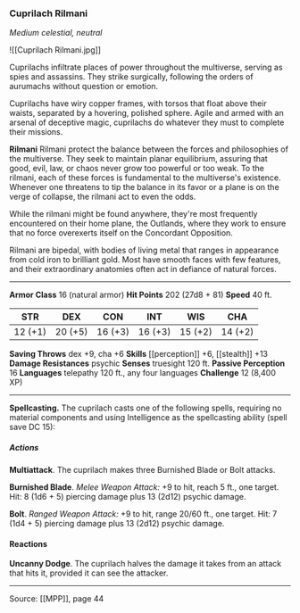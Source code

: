 ### Cuprilach Rilmani
_Medium celestial, neutral_

![[Cuprilach Rilmani.jpg]]

Cuprilachs infiltrate places of power throughout the multiverse, serving as spies and assassins. They strike surgically, following the orders of aurumachs without question or emotion.

Cuprilachs have wiry copper frames, with torsos that float above their waists, separated by a hovering, polished sphere. Agile and armed with an arsenal of deceptive magic, cuprilachs do whatever they must to complete their missions.


**Rilmani** Rilmani protect the balance between the forces and philosophies of the multiverse. They seek to maintain planar equilibrium, assuring that good, evil, law, or chaos never grow too powerful or too weak. To the rilmani, each of these forces is fundamental to the multiverse's existence. Whenever one threatens to tip the balance in its favor or a plane is on the verge of collapse, the rilmani act to even the odds.

While the rilmani might be found anywhere, they're most frequently encountered on their home plane, the Outlands, where they work to ensure that no force overexerts itself on the Concordant Opposition.

Rilmani are bipedal, with bodies of living metal that ranges in appearance from cold iron to brilliant gold. Most have smooth faces with few features, and their extraordinary anatomies often act in defiance of natural forces.





---

**Armor Class** 16 (natural armor)
**Hit Points** 202 (27d8 + 81)
**Speed** 40 ft.

| STR     | DEX     | CON     | INT     | WIS     | CHA     |
|---------|---------|---------|---------|---------|---------|
| 12 (+1) | 20 (+5) | 16 (+3) | 16 (+3) | 15 (+2) | 14 (+2) |

**Saving Throws** dex +9, cha +6
**Skills** [[perception]] +6, [[stealth]] +13
**Damage Resistances** psychic
**Senses** truesight 120 ft.
**Passive Perception** 16
**Languages** telepathy 120 ft., any four languages
**Challenge** 12 (8,400 XP)

---

**Spellcasting.** The cuprilach casts one of the following spells, requiring no material components and using Intelligence as the spellcasting ability (spell save DC 15):

##### Actions
**Multiattack**. The cuprilach makes three Burnished Blade or Bolt attacks.

**Burnished Blade**. _Melee Weapon Attack:_ +9 to hit, reach 5 ft., one target. Hit: 8 (1d6 + 5) piercing damage plus 13 (2d12) psychic damage.

**Bolt**. _Ranged Weapon Attack:_ +9 to hit, range 20/60 ft., one target. Hit: 7 (1d4 + 5) piercing damage plus 13 (2d12) psychic damage.

#### Reactions
**Uncanny Dodge**. The cuprilach halves the damage it takes from an attack that hits it, provided it can see the attacker.


---

Source: [[MPP]], page 44